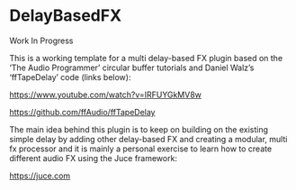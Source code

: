 # DelayBasedFX

Work In Progress 

This is a working template for a multi delay-based FX plugin based on the ‘The Audio Programmer’ circular buffer tutorials and Daniel Walz’s ‘ffTapeDelay’ code (links below):

https://www.youtube.com/watch?v=IRFUYGkMV8w

https://github.com/ffAudio/ffTapeDelay

The main idea behind this plugin is to keep on building on the existing simple delay by adding other delay-based FX and creating a modular, multi fx processor and it is mainly a personal exercise to learn how to create different audio FX using the Juce framework:

https://juce.com
